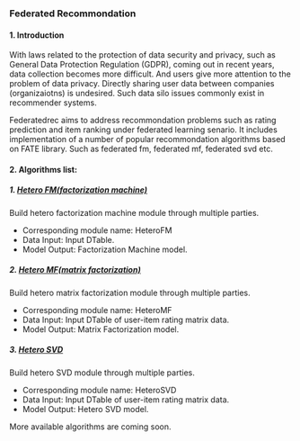 ### Federated Recommondation

#### 1. Introduction
With laws related to the protection of data security and privacy, such as General Data Protection Regulation (GDPR), coming out in recent years, data collection becomes more difficult. And users give more attention to the problem of data privacy. Directly sharing user data between companies (organizaiotns) is undesired. Such data silo issues commonly exist in recommender systems.

Federatedrec aims to address recommondation problems such as rating prediction and item ranking under federated learning senario. It includes implementation of a number of popular recommondation algorithms based on FATE library. Such as federated fm, federated mf, federated svd etc.

#### 2. Algorithms list:

##### 1. [Hetero FM(factorization machine)](./factorization_machine/README.md)
Build hetero factorization machine module through multiple parties.

- Corresponding module name: HeteroFM
- Data Input: Input DTable.
- Model Output: Factorization Machine model.


##### 2. [Hetero MF(matrix factorization)](./matrix_factorization/README.md)
Build hetero matrix factorization module through multiple parties.

- Corresponding module name: HeteroMF
- Data Input: Input DTable of user-item rating matrix data.
- Model Output: Matrix Factorization model.


##### 3. [Hetero SVD](./svd/README.md)
Build hetero SVD module through multiple parties.

- Corresponding module name: HeteroSVD
- Data Input: Input DTable of user-item rating matrix data.
- Model Output: Hetero SVD model.


More available algorithms are coming soon.
